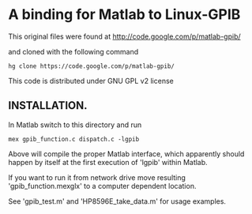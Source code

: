 # A binding for Matlab to Linux-GPIB

This original files were found at
http://code.google.com/p/matlab-gpib/

and  cloned with the following command
~~~
hg clone https://code.google.com/p/matlab-gpib/
~~~

This code is distributed under GNU GPL v2 license


## INSTALLATION.

In Matlab switch to this directory and run

~~~
mex gpib_function.c dispatch.c -lgpib
~~~

Above will compile the proper Matlab interface,
which apparently should happen by itself at the first execution of 'lgpib'
within Matlab.

If you want to run it from network drive move resulting 'gpib_function.mexglx'
to a computer dependent location.


See 'gpib_test.m' and 'HP8596E_take_data.m' for usage examples.

